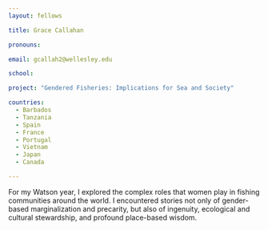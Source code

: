 ```yaml
---
layout: fellows

title: Grace Callahan

pronouns: 

email: gcallah2@wellesley.edu

school: 

project: "Gendered Fisheries: Implications for Sea and Society"

countries:
  - Barbados
  - Tanzania
  - Spain
  - France
  - Portugal
  - Vietnam
  - Japan
  - Canada

---
```


For my Watson year, I explored the complex roles that women play in fishing communities around the world. I encountered stories not only of gender-based marginalization and precarity, but also of ingenuity, ecological and cultural stewardship, and profound place-based wisdom.